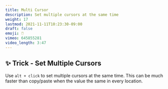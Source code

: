 ```yaml
---
title: Multi Cursor
description: Set multiple cursors at the same time
weight: 17
lastmod: 2021-11-11T10:23:30-09:00
draft: false
emoji: 🖱️
vimeo: 645855281
video_length: 3:47
---
```


## ✨ Trick - Set Multiple Cursors

Use `alt + click` to set multiple cursors at the same time. This can be much faster than copy/paste when the value the same in every location. 